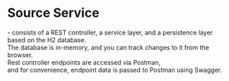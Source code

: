 # Source Service

\- consists of a REST controller, a service layer, and a persistence layer based on the H2 database.  
The database is in-memory, and you can track changes to it from the browser.  
Rest controller endpoints are accessed via Postman,  
and for convenience, endpoint data is passed to Postman using Swagger.